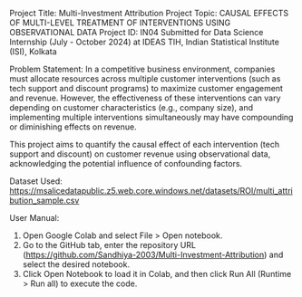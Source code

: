 Project Title: Multi-Investment Attribution
Project Topic: CAUSAL EFFECTS OF MULTI-LEVEL TREATMENT OF INTERVENTIONS USING OBSERVATIONAL DATA
Project ID: IN04
Submitted for Data Science Internship (July - October 2024) at IDEAS TIH, Indian Statistical Institute (ISI), Kolkata

Problem Statement:
In a competitive business environment, companies must allocate resources across multiple customer interventions (such as tech support and discount programs) to maximize customer engagement and revenue. However, the effectiveness of these interventions can vary depending on customer characteristics (e.g., company size), and implementing multiple interventions simultaneously may have compounding or diminishing effects on revenue. 

This project aims to quantify the causal effect of each intervention (tech support and discount) on customer revenue using observational data, acknowledging the potential influence of confounding factors.

Dataset Used: https://msalicedatapublic.z5.web.core.windows.net/datasets/ROI/multi_attribution_sample.csv

User Manual:
  1)	Open Google Colab and select File > Open notebook.
  2)	Go to the GitHub tab, enter the repository URL (https://github.com/Sandhiya-2003/Multi-Investment-Attribution) and select the desired notebook.
  3)	Click Open Notebook to load it in Colab, and then click Run All (Runtime > Run all) to execute the code.
